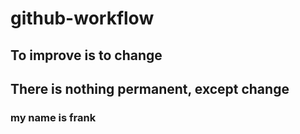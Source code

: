 # github-workflow

## To improve is to change

## There is nothing permanent, except change

### my name is frank
